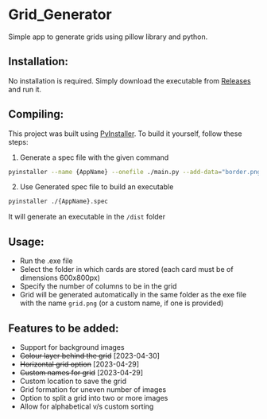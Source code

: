 # Grid_Generator
Simple app to generate grids using pillow library and python.

## Installation: 

No installation is required. Simply download the executable from [Releases](https://github.com/flash-fan/Grid_Generator/releases) and run it.

## Compiling: 

This project was built using [PyInstaller](https://github.com/pyinstaller/pyinstaller). To build it yourself, follow these steps:

1. Generate a spec file with the given command
```bash
pyinstaller --name {AppName} --onefile ./main.py --add-data="border.png;."
```
2. Use Generated spec file to build an executable
```bash
pyinstaller ./{AppName}.spec
```

It will generate an executable in the `/dist` folder

## Usage: 

- Run the .exe file
- Select the folder in which cards are stored (each card must be of dimensions 600x800px)
- Specify the number of columns to be in the grid
- Grid will be generated automatically in the same folder as the exe file with the name `grid.png` (or a custom name, if one is provided)


## Features to be added:
- Support for background images
- ~~Colour layer behind the grid~~ [2023-04-30]
- ~~Horizontal grid option~~ [2023-04-29]
- ~~Custom names for grid~~ [2023-04-29]
- Custom location to save the grid
- Grid formation for uneven number of images
- Option to split a grid into two or more images
- Allow for alphabetical v/s custom sorting

